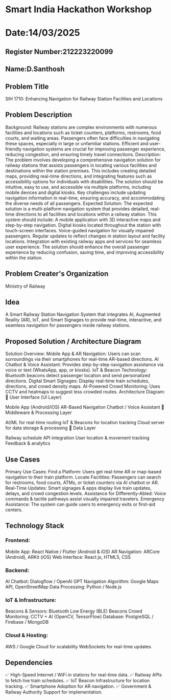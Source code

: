 # Smart India Hackathon Workshop
# Date:14/03/2025

## Register Number:212223220099

## Name:D.Santhosh

## Problem Title
SIH 1710: Enhancing Navigation for Railway Station Facilities and Locations
## Problem Description
Background: Railway stations are complex environments with numerous facilities and locations such as ticket counters, platforms, restrooms, food courts, and waiting areas. Passengers often face difficulties in navigating these spaces, especially in large or unfamiliar stations. Efficient and user-friendly navigation systems are crucial for improving passenger experience, reducing congestion, and ensuring timely travel connections. Description: The problem involves developing a comprehensive navigation solution for railway stations that assists passengers in locating various facilities and destinations within the station premises. This includes creating detailed maps, providing real-time directions, and integrating features such as accessibility options for individuals with disabilities. The solution should be intuitive, easy to use, and accessible via multiple platforms, including mobile devices and digital kiosks. Key challenges include updating navigation information in real-time, ensuring accuracy, and accommodating the diverse needs of all passengers. Expected Solution: The expected solution is a multi-platform navigation system that provides detailed, real-time directions to all facilities and locations within a railway station. This system should include: A mobile application with 3D interactive maps and step-by-step navigation. Digital kiosks located throughout the station with touch-screen interfaces. Voice-guided navigation for visually impaired passengers. Regular updates to reflect changes in station layout and facility locations. Integration with existing railway apps and services for seamless user experience. The solution should enhance the overall passenger experience by reducing confusion, saving time, and improving accessibility within the station.

## Problem Creater's Organization
Ministry of Railway

## Idea
A Smart Railway Station Navigation System that integrates AI, Augmented Reality (AR), IoT, and Smart Signages to provide real-time, interactive, and seamless navigation for passengers inside railway stations.


## Proposed Solution / Architecture Diagram


Solution Overview:
Mobile App & AR Navigation: Users can scan surroundings via their smartphones for real-time AR-based directions.
AI Chatbot & Voice Assistant: Provides step-by-step navigation assistance via voice or text (WhatsApp, app, or kiosks).
IoT & Beacon Technology: Bluetooth beacons detect passenger location and send personalized directions.
Digital Smart Signages: Display real-time train schedules, directions, and crowd density maps.
AI-Powered Crowd Monitoring: Uses CCTV and heatmaps to suggest less crowded routes.
Architecture Diagram:
📌 User Interface (UI Layer)

Mobile App (Android/iOS)
AR-Based Navigation
Chatbot / Voice Assistant
📌 Middleware & Processing Layer

AI/ML for real-time routing
IoT & Beacons for location tracking
Cloud server for data storage & processing
📌 Data Layer

Railway schedule API integration
User location & movement tracking
Feedback & analytics


## Use Cases

Primary Use Cases:
Find a Platform: Users get real-time AR or map-based navigation to their train platform.
Locate Facilities: Passengers can search for restrooms, food courts, ATMs, or ticket counters via AI chatbot or AR.
Real-Time Updates: Smart signages & apps display live train updates, delays, and crowd congestion levels.
Assistance for Differently-Abled: Voice commands & tactile pathways assist visually impaired travelers.
Emergency Assistance: The system can guide users to emergency exits or first-aid centers.


## Technology Stack
### Frontend:
Mobile App: React Native / Flutter (Android & iOS)
AR Navigation: ARCore (Android), ARKit (iOS)
Web Interface: React.js, HTML5, CSS

### Backend:

AI Chatbot: Dialogflow / OpenAI GPT
Navigation Algorithm: Google Maps API, OpenStreetMap
Data Processing: Python / Node.js
### IoT & Infrastructure:
Beacons & Sensors: Bluetooth Low Energy (BLE) Beacons
Crowd Monitoring: CCTV + AI (OpenCV, TensorFlow)
Database: PostgreSQL / Firebase / MongoDB
### Cloud & Hosting:
AWS / Google Cloud for scalability
WebSockets for real-time updates



## Dependencies
✅ High-Speed Internet / WiFi in stations for real-time data.
✅ Railway APIs to fetch live train schedules.
✅ IoT Beacon Infrastructure for location tracking.
✅ Smartphone Adoption for AR navigation.
✅ Government & Railway Authority Support for implementation.

